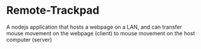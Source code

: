 # Remote-Trackpad
A nodejs application that hosts a webpage on a LAN, and can transfer mouse movement on the webpage (client) to mouse movement on the host computer (server)
